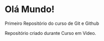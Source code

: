 # Olá Mundo!
 Primeiro Repositório do curso de Git e Github

 Repositório criado durante Curso em Vídeo.
